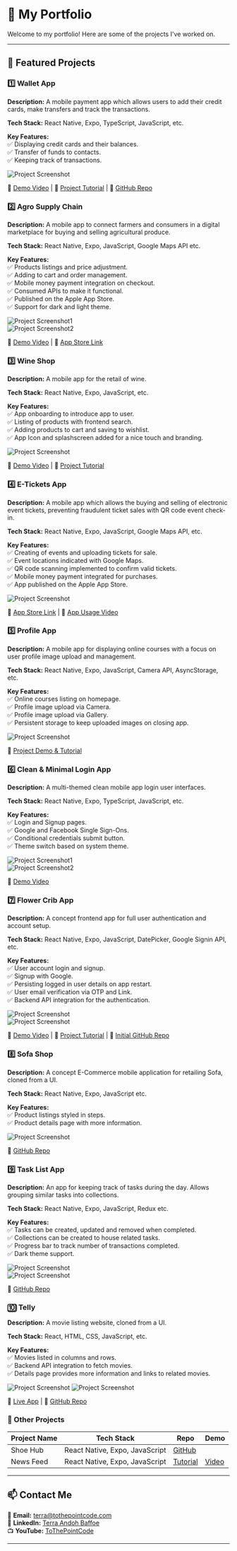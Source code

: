 # 🚀 My Portfolio

Welcome to my portfolio! Here are some of the projects I've worked on.

---

## 🌟 Featured Projects

### 1️⃣ Wallet App

**Description:** A mobile payment app which allows users to add their credit cards, make transfers and track the transactions.

**Tech Stack:** React Native, Expo, TypeScript, JavaScript, etc.

**Key Features:**  
✅ Displaying credit cards and their balances.  
✅ Transfer of funds to contacts.  
✅ Keeping track of transactions.

![Project Screenshot](assets/1.png)

🔗 [Demo Video](https://www.youtube.com/watch?v=pwpaEENFdTo) |
🔗 [Project Tutorial](https://youtu.be/68l7wyHw97Y) | 🔗 [GitHub Repo](https://github.com/tothepointcode/stunning-waffle)

### 2️⃣ Agro Supply Chain

**Description:** A mobile app to connect farmers and consumers in a digital marketplace for buying and selling agricultural produce.

**Tech Stack:** React Native, Expo, JavaScript, Google Maps API etc.

**Key Features:**  
✅ Products listings and price adjustment.  
✅ Adding to cart and order management.  
✅ Mobile money payment integration on checkout.  
✅ Consumed APIs to make it functional.  
✅ Published on the Apple App Store.  
✅ Support for dark and light theme.

![Project Screenshot1](assets/2a.png)  
![Project Screenshot2](assets/2b.png)

🔗 [Demo Video](https://youtu.be/_Tk2A2vFlcA) | 🔗 [App Store Link](https://apps.apple.com/us/app/agro-supply-chain/id6455085520)

### 3️⃣ Wine Shop

**Description:** A mobile app for the retail of wine.

**Tech Stack:** React Native, Expo, JavaScript, etc.

**Key Features:**  
✅ App onboarding to introduce app to user.  
✅ Listing of products with frontend search.   
✅ Adding products to cart and saving to wishlist.  
✅ App Icon and splashscreen added for a nice touch and branding.

![Project Screenshot](assets/3.png)

🔗 [Demo Video](https://youtube.com/shorts/j_XiD6ukQK0) |
🔗 [Project Tutorial](https://www.youtube.com/playlist?list=PLk8gdrb2DmChfFOK64d1A6D4KFPfz48yD)

### 4️⃣ E-Tickets App

**Description:** A mobile app which allows the buying and selling of electronic event tickets, preventing fraudulent ticket sales with QR code event check-in.

**Tech Stack:** React Native, Expo, JavaScript, Google Maps API, etc.

**Key Features:**  
✅ Creating of events and uploading tickets for sale.  
✅ Event locations indicated with Google Maps.  
✅ QR code scanning implemented to confirm valid tickets.  
✅ Mobile money payment integrated for purchases.  
✅ App published on the Apple App Store.  

![Project Screenshot](assets/4.png)

🔗 [App Store Link](https://apps.apple.com/us/app/e-ticket-scanner/id1629952771) |
🔗 [App Usage Video](https://youtu.be/yotjeyD-FKk)

### 5️⃣ Profile App

**Description:** A mobile app for displaying online courses with a focus on user profile image upload and management.

**Tech Stack:** React Native, Expo, JavaScript, Camera API, AsyncStorage, etc.

**Key Features:**  
✅ Online courses listing on homepage.  
✅ Profile image upload via Camera.  
✅ Profile image upload via Gallery.  
✅ Persistent storage to keep uploaded images on closing app.

![Project Screenshot](assets/5.png)

🔗 [Project Demo & Tutorial](https://youtu.be/uX5E_QFJubU)

### 6️⃣ Clean & Minimal Login App

**Description:** A multi-themed clean mobile app login user interfaces.

**Tech Stack:** React Native, Expo, TypeScript, JavaScript, etc.

**Key Features:**  
✅ Login and Signup pages.  
✅ Google and Facebook Single Sign-Ons.  
✅ Conditional credentials submit button.  
✅ Theme switch based on system theme.

![Project Screenshot1](assets/6a.png)  
![Project Screenshot2](assets/6b.png)

🔗 [Demo Video](https://youtube.com/shorts/Um0_UT8o1ZQ)

### 7️⃣ Flower Crib App

**Description:** A concept frontend app for full user authentication and account setup.

**Tech Stack:** React Native, Expo, JavaScript, DatePicker, Google Signin API, etc.

**Key Features:**  
✅ User account login and signup.  
✅ Signup with Google.   
✅ Persisting logged in user details on app restart.   
✅ User email verification via OTP and Link.   
✅ Backend API integration for the authentication.

![Project Screenshot](assets/7a.png)  
![Project Screenshot](assets/7b.png)

🔗 [Demo Video](https://youtube.com/shorts/8J8PkfToHrU) |
🔗 [Project Tutorial](https://www.youtube.com/playlist?list=PLk8gdrb2DmCicLTZJWC2cCTFXloTBMBCt) | 🔗 [Initial GitHub Repo](https://github.com/tothepointcode/flower-crib)

### 8️⃣ Sofa Shop

**Description:** A concept E-Commerce mobile application for retailing Sofa, cloned from a UI.

**Tech Stack:** React Native, Expo, JavaScript etc.

**Key Features:**  
✅ Product listings styled in steps.  
✅ Product details page with more information.   

![Project Screenshot](assets/8.jpg)

🔗 [GitHub Repo](https://github.com/tothepointcode/E-commerce-shop-UI)

### 9️⃣ Task List App

**Description:** An app for keeping track of tasks during the day. Allows grouping similar tasks into collections.

**Tech Stack:** React Native, Expo, JavaScript, Redux etc.

**Key Features:**  
✅ Tasks can be created, updated and removed when completed.  
✅ Collections can be created to house related tasks.  
✅ Progress bar to track number of transactions completed.  
✅ Dark theme support.  

![Project Screenshot](assets/9a.jpg)  
![Project Screenshot](assets/9b.jpg)

🔗 [GitHub Repo](https://github.com/tothepointcode/task_list_app)

### 🔟 Telly

**Description:** A movie listing website, cloned from a UI.

**Tech Stack:** React, HTML, CSS, JavaScript, etc.

**Key Features:**  
✅ Movies listed in columns and rows.  
✅ Backend API integration to fetch movies.  
✅ Details page provides more information and links to related movies.

![Project Screenshot](assets/10a.png)
![Project Screenshot](assets/10b.png)

🔗 [Live App](https://goofy-montalcini-76e1e8.netlify.app/) |
🔗 [GitHub Repo](https://github.com/tothepointcode/baryonyx_telly)

### 📂 Other Projects

| Project Name | Tech Stack                     | Repo                                                                                 | Demo                                            |
| ------------ | ------------------------------ | ------------------------------------------------------------------------------------ | ----------------------------------------------- |
| Shoe Hub     | React Native, Expo, JavaScript | [GitHub](https://github.com/tothepointcode/shoeHub_UI)                               |                                                 |
| News Feed    | React Native, Expo, JavaScript | [Tutorial](https://www.youtube.com/playlist?list=PLk8gdrb2DmCjzB1eVRwobY9I_HLaZGPKv) | [Video](https://youtube.com/shorts/7Phx7DHBufI) |

---

## 📫 Contact Me

📧 **Email:** terra@tothepointcode.com   
🔗 **LinkedIn:** [Terra Andoh Baffoe](http://www.linkedin.com/in/terraandoh)  
📺 **YouTube:** [ToThePointCode](http://www.youtube.com/@ToThePointCode)

---
